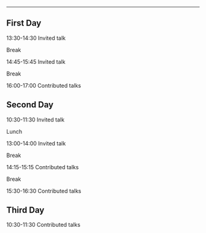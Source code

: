 ---

## First Day


13:30-14:30 Invited talk

Break

14:45-15:45 Invited talk

Break

16:00-17:00 Contributed talks


## Second Day


10:30-11:30 Invited talk

Lunch

13:00-14:00 Invited talk

Break

14:15-15:15 Contributed talks

Break

15:30-16:30 Contributed talks


## Third Day

10:30-11:30 Contributed talks
